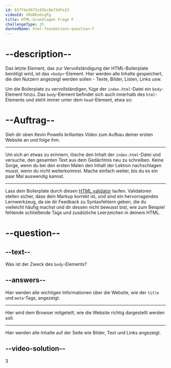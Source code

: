 ```yaml
---
id: 637f4e3672c65bc8e73dfe23
videoId: V8UAEoOvqFg
title: HTML-Grundlagen Frage F
challengeType: 15
dashedName: html-foundations-question-f
---
```


# --description--

Das letzte Element, das zur Vervollständigung der HTML-Boilerplate benötigt wird, ist das `<body>`-Element. Hier werden alle Inhalte gespeichert, die den Nutzern angezeigt werden sollen - Texte, Bilder, Listen, Links usw.

Um die Boilerplate zu vervollständigen, füge der `index.html`-Datei ein `body`-Element hinzu. Das `body`-Element befindet sich auch innerhalb des `html`-Elements und steht immer unter dem `head`-Element, etwa so:

# --Auftrag--

Sieh dir oben Kevin Powells brillantes Video zum Aufbau deiner ersten Website an und folge ihm.

---

Um sich an etwas zu erinnern, lösche den Inhalt der `index.html`-Datei und versuche, den gesamten Text aus dem Gedächtnis neu zu schreiben. Keine Sorge, wenn du bei den ersten Malen den Inhalt der Lektion nachschlagen musst, wenn du nicht weiterkommst. Mache einfach weiter, bis du es ein paar Mal auswendig kannst.

---

Lass dein Boilerplate durch diesen [HTML validator](https://www.freeformatter.com/html-validator.html) laufen. Validatoren stellen sicher, dass dein Markup korrekt ist, und sind ein hervorragendes Lernwerkzeug, da sie dir Feedback zu Syntaxfehlern geben, die du vielleicht häufig machst und dir dessen nicht bewusst bist, wie zum Beispiel fehlende schließende Tags und zusätzliche Leerzeichen in deinem HTML.

# --question--

## --text--

Was ist der Zweck des `body`-Elements?

## --answers--

Hier werden alle wichtigen Informationen über die Website, wie der `title` und `meta`-Tags, angezeigt.

---

Hier wird dem Browser mitgeteilt, wie die Website richtig dargestellt werden soll.

---

Hier werden alle Inhalte auf der Seite wie Bilder, Text und Links angezeigt.


## --video-solution--

3
